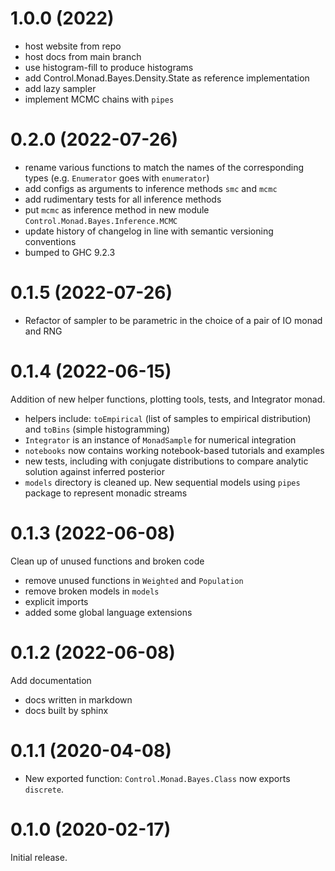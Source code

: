 # 1.0.0 (2022)

- host website from repo
- host docs from main branch
- use histogram-fill to produce histograms
- add Control.Monad.Bayes.Density.State as reference implementation
- add lazy sampler
- implement MCMC chains with `pipes`

# 0.2.0 (2022-07-26)

- rename various functions to match the names of the corresponding types (e.g. `Enumerator` goes with `enumerator`)
- add configs as arguments to inference methods `smc` and `mcmc`
- add rudimentary tests for all inference methods
- put `mcmc` as inference method in new module `Control.Monad.Bayes.Inference.MCMC`
- update history of changelog in line with semantic versioning conventions
- bumped to GHC 9.2.3

# 0.1.5 (2022-07-26)

- Refactor of sampler to be parametric in the choice of a pair of IO monad and RNG

# 0.1.4 (2022-06-15)

Addition of new helper functions, plotting tools, tests, and Integrator monad.

- helpers include: `toEmpirical` (list of samples to empirical distribution) and `toBins` (simple histogramming)
- `Integrator` is an instance of `MonadSample` for numerical integration
- `notebooks` now contains working notebook-based tutorials and examples
- new tests, including with conjugate distributions to compare analytic solution against inferred posterior
- `models` directory is cleaned up. New sequential models using `pipes` package to represent monadic streams


# 0.1.3 (2022-06-08)

Clean up of unused functions and broken code

- remove unused functions in `Weighted` and `Population`
- remove broken models in `models`
- explicit imports
- added some global language extensions

# 0.1.2 (2022-06-08)

Add documentation

- docs written in markdown
- docs built by sphinx


# 0.1.1 (2020-04-08)

- New exported function: `Control.Monad.Bayes.Class` now exports `discrete`.

# 0.1.0 (2020-02-17)

Initial release.
